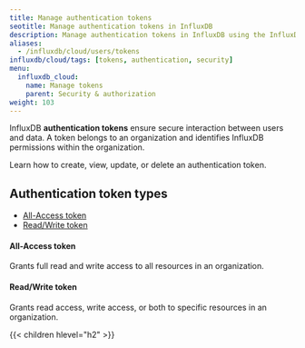 ```yaml
---
title: Manage authentication tokens
seotitle: Manage authentication tokens in InfluxDB
description: Manage authentication tokens in InfluxDB using the InfluxDB UI or the influx CLI.
aliases:
  - /influxdb/cloud/users/tokens
influxdb/cloud/tags: [tokens, authentication, security]
menu:
  influxdb_cloud:
    name: Manage tokens
    parent: Security & authorization
weight: 103
---
```


InfluxDB **authentication tokens** ensure secure interaction between users and data.
A token belongs to an organization and identifies InfluxDB permissions within the organization.

Learn how to create, view, update, or delete an authentication token.

## Authentication token types

- [All-Access token](#all-access-token)
- [Read/Write token](#readwrite-token)

#### All-Access token
Grants full read and write access to all resources in an organization.

#### Read/Write token
Grants read access, write access, or both to specific resources in an organization.

{{< children hlevel="h2" >}}

